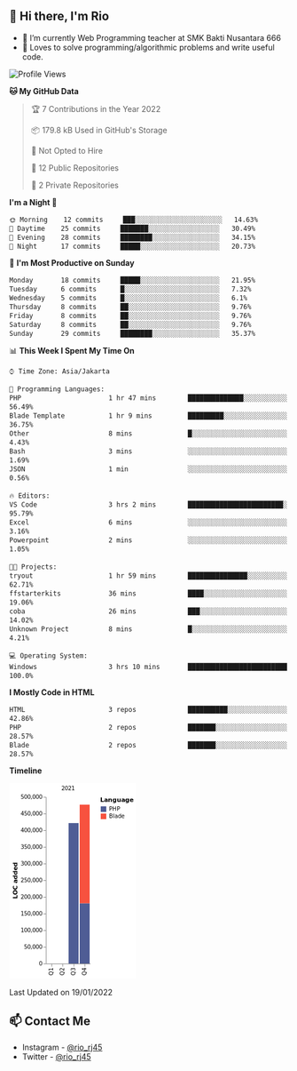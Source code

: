 ## 👋 Hi there, I'm Rio 

-  🔭 I’m currently Web Programming teacher at SMK Bakti Nusantara 666
-  💬 Loves to solve programming/algorithmic problems and write useful code.

<!--START_SECTION:waka-->
![Profile Views](http://img.shields.io/badge/Profile%20Views-4-blue)

**🐱 My GitHub Data** 

> 🏆 7 Contributions in the Year 2022
 > 
> 📦 179.8 kB Used in GitHub's Storage 
 > 
> 🚫 Not Opted to Hire
 > 
> 📜 12 Public Repositories 
 > 
> 🔑 2 Private Repositories  
 > 
**I'm a Night 🦉** 

```text
🌞 Morning    12 commits     ███░░░░░░░░░░░░░░░░░░░░░░   14.63% 
🌆 Daytime    25 commits     ███████░░░░░░░░░░░░░░░░░░   30.49% 
🌃 Evening    28 commits     ████████░░░░░░░░░░░░░░░░░   34.15% 
🌙 Night      17 commits     █████░░░░░░░░░░░░░░░░░░░░   20.73%

```
📅 **I'm Most Productive on Sunday** 

```text
Monday       18 commits     █████░░░░░░░░░░░░░░░░░░░░   21.95% 
Tuesday      6 commits      █░░░░░░░░░░░░░░░░░░░░░░░░   7.32% 
Wednesday    5 commits      █░░░░░░░░░░░░░░░░░░░░░░░░   6.1% 
Thursday     8 commits      ██░░░░░░░░░░░░░░░░░░░░░░░   9.76% 
Friday       8 commits      ██░░░░░░░░░░░░░░░░░░░░░░░   9.76% 
Saturday     8 commits      ██░░░░░░░░░░░░░░░░░░░░░░░   9.76% 
Sunday       29 commits     ████████░░░░░░░░░░░░░░░░░   35.37%

```


📊 **This Week I Spent My Time On** 

```text
⌚︎ Time Zone: Asia/Jakarta

💬 Programming Languages: 
PHP                      1 hr 47 mins        ██████████████░░░░░░░░░░░   56.49% 
Blade Template           1 hr 9 mins         █████████░░░░░░░░░░░░░░░░   36.75% 
Other                    8 mins              █░░░░░░░░░░░░░░░░░░░░░░░░   4.43% 
Bash                     3 mins              ░░░░░░░░░░░░░░░░░░░░░░░░░   1.69% 
JSON                     1 min               ░░░░░░░░░░░░░░░░░░░░░░░░░   0.56%

🔥 Editors: 
VS Code                  3 hrs 2 mins        ████████████████████████░   95.79% 
Excel                    6 mins              ░░░░░░░░░░░░░░░░░░░░░░░░░   3.16% 
Powerpoint               2 mins              ░░░░░░░░░░░░░░░░░░░░░░░░░   1.05%

🐱‍💻 Projects: 
tryout                   1 hr 59 mins        ███████████████░░░░░░░░░░   62.71% 
ffstarterkits            36 mins             ████░░░░░░░░░░░░░░░░░░░░░   19.06% 
coba                     26 mins             ███░░░░░░░░░░░░░░░░░░░░░░   14.02% 
Unknown Project          8 mins              █░░░░░░░░░░░░░░░░░░░░░░░░   4.21%

💻 Operating System: 
Windows                  3 hrs 10 mins       █████████████████████████   100.0%

```

**I Mostly Code in HTML** 

```text
HTML                     3 repos             ██████████░░░░░░░░░░░░░░░   42.86% 
PHP                      2 repos             ███████░░░░░░░░░░░░░░░░░░   28.57% 
Blade                    2 repos             ███████░░░░░░░░░░░░░░░░░░   28.57%

```


**Timeline**

![Chart not found](https://raw.githubusercontent.com/neushepa/neushepa/main/charts/bar_graph.png) 


 Last Updated on 19/01/2022
<!--END_SECTION:waka-->

## 📫 Contact Me
- Instagram - [@rio_rj45](https://www.instagram.com/rio_rj45/)
- Twitter - [@rio_rj45](https://twitter.com/rio_rj45)
